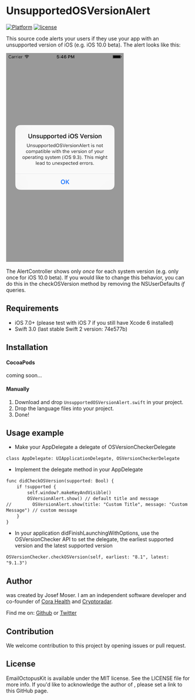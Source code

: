 # UnsupportedOSVersionAlert

[![Platform](https://img.shields.io/cocoapods/p/LFAlertController.svg?style=flat)](http://cocoapods.org/pods/LFAlertController)
[![license](https://img.shields.io/github/license/mashape/apistatus.svg?maxAge=2592000)]()


This source code alerts your users if they use your app with an unsupported version of iOS (e.g. iOS 10.0 beta). The alert looks like this:

![Screenshot](https://github.com/caloon/UnsupportedOSVersionAlert/blob/master/Demo%20Project/ios-screenshot.png "Screenshot")

The AlertController shows only *once* for each system version (e.g. only once for iOS 10.0 beta). If you would like to change this behavior, you can do this in the checkOSVersion method by removing the NSUserDefaults *if* queries.

## Requirements

- iOS 7.0+ (please test with iOS 7 if you still have Xcode 6 installed)
- Swift 3.0 (last stable Swift 2 version: 74e577b)

## Installation

#### CocoaPods
coming soon...

#### Manually
1. Download and drop ```UnsupportedOSVersionAlert.swift``` in your project.  
2. Drop the language files into your project.
3. Done!

## Usage example
- Make your AppDelegate a delegate of OSVersionCheckerDelegate
``` 
class AppDelegate: UIApplicationDelegate, OSVersionCheckerDelegate 
```
- Implement the delegate method in your AppDelegate
``` 
func didCheckOSVersion(supported: Bool) {
    if !supported {
        self.window?.makeKeyAndVisible()
        OSVersionAlert.show() // default title and message
//        OSVersionAlert.show(title: "Custom Title", message: "Custom Message") // custom message
    }
}
```
- In your application didFinishLaunchingWithOptions, use the OSVersionChecker API to set the delegate, the earliest supported version and the latest supported version
``` 
OSVersionChecker.checkOSVersion(self, earliest: "8.1", latest: "9.1.3")
```

## Author

<TODO> was created by Josef Moser. I am an independent software developer and co-founder of [Cora Health](https://www.cora.health/) and [Cryptoradar](https://cryptoradar.co).

Find me on: [Github](https://github.com/caloon/) or [Twitter](https://twitter.com/josef_moser)

## Contribution

We welcome contribution to this project by opening issues or pull request.

## License

EmailOctopusKit is available under the MIT license. See the LICENSE file for more info.
If you'd like to acknowledge the author of <TODO>, please set a link to this GitHub page.

